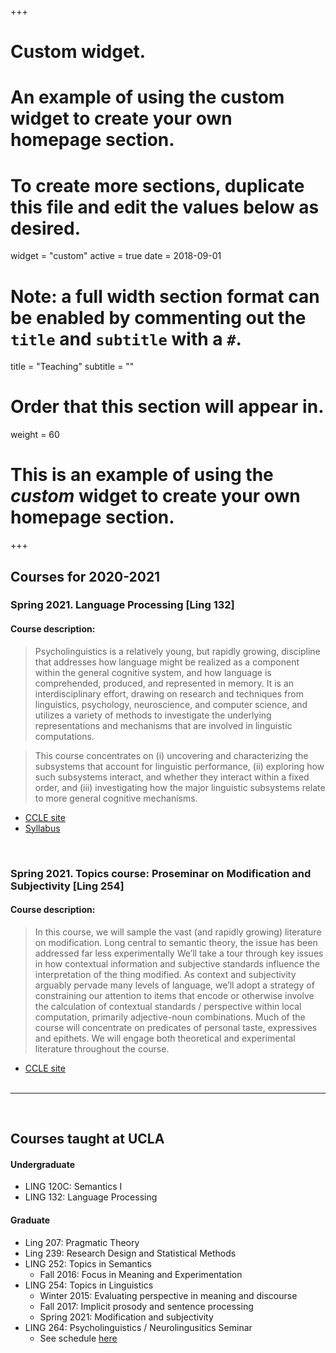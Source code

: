 +++
# Custom widget.
# An example of using the custom widget to create your own homepage section.
# To create more sections, duplicate this file and edit the values below as desired.
widget = "custom"
active = true
date = 2018-09-01

# Note: a full width section format can be enabled by commenting out the `title` and `subtitle` with a `#`.
title = "Teaching"
subtitle = ""

# Order that this section will appear in.
weight = 60

# This is an example of using the *custom* widget to create your own homepage section.

+++
## Courses for 2020-2021

###  Spring 2021. Language Processing [Ling 132]

#### Course description:
> Psycholinguistics is a relatively young, but rapidly growing, discipline that addresses how language might be realized as a component within the general cognitive system, and how language is comprehended, produced, and represented in memory. It is an interdisciplinary effort, drawing on research and techniques from linguistics, psychology, neuroscience, and computer science, and utilizes a variety of methods to investigate the underlying representations and mechanisms that are involved in linguistic computations.

> This course concentrates on (i) uncovering and characterizing the subsystems that account for linguistic performance, (ii) exploring how such subsystems interact, and whether they interact within a fixed order, and (iii) investigating how the major linguistic subsystems relate to more general cognitive mechanisms.

- [CCLE site](https://ccle.ucla.edu/course/view/19F-LING132-1)
- [Syllabus](https://ccle.ucla.edu/pluginfile.php/2943309/local_ucla_syllabus/syllabus/61509/LING132_Syllabus_F19%20(Last%20modified%2019-09-17--21-21).pdf)


<br>

###   Spring 2021. Topics course: Proseminar on Modification and Subjectivity [Ling 254]

#### Course description:
> In this course, we will sample the vast (and rapidly growing) literature on modification. Long central to semantic theory, the issue has been addressed far less experimentally We’ll take a tour through key issues in how contextual information and subjective standards influence the interpretation of the thing modified. As context and subjectivity arguably pervade many levels of language, we’ll adopt a strategy of constraining our attention to items that encode or otherwise involve the calculation of contextual standards / perspective within local computation, primarily adjective-noun combinations. Much of the course will concentrate on predicates of personal taste, expressives and epithets. We will engage both theoretical and experimental literature throughout the course.

- [CCLE site](https://ccle.ucla.edu/course/view/21S-LING254A-1)
<br><br>

***
<br>


## Courses taught at UCLA

#### Undergraduate
- LING 120C: Semantics I
- LING 132: Language Processing

#### Graduate
- Ling 207: Pragmatic Theory
- Ling 239: Research Design and Statistical Methods
- LING 252: Topics in Semantics
  - Fall 2016: Focus in Meaning and Experimentation
- LING 254: Topics in Linguistics
  - Winter 2015: Evaluating perspective in meaning and discourse
  - Fall 2017: Implicit prosody and sentence processing
  - Spring 2021: Modification and subjectivity 
- LING 264: Psycholinguistics / Neurolingusitics Seminar
  - See schedule [here](https://linguistics.ucla.edu/psy-sem-schedule/)
